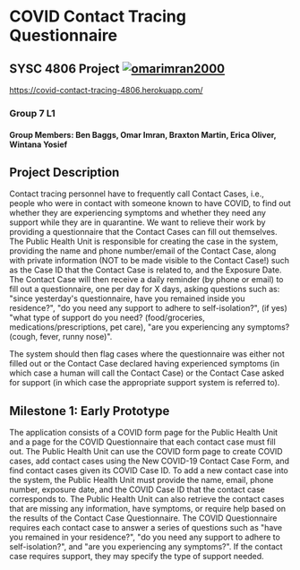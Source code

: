 # COVID Contact Tracing Questionnaire 

## SYSC 4806 Project  [![omarimran2000](https://circleci.com/gh/omarimran2000/COVID-Contract-Tracing.svg?style=shield)](https://app.circleci.com/pipelines/github/omarimran2000/COVID-Contract-Tracing)

https://covid-contact-tracing-4806.herokuapp.com/

### Group 7 L1

#### Group Members: Ben Baggs, Omar Imran, Braxton Martin, Erica Oliver, Wintana Yosief

## Project Description

Contact tracing personnel have to frequently call Contact Cases, i.e., people who were in contact with
someone known to have COVID, to find out whether they are experiencing symptoms and whether they
need any support while they are in quarantine. We want to relieve their work by providing a
questionnaire that the Contact Cases can fill out themselves. The Public Health Unit is responsible for
creating the case in the system, providing the name and phone number/email of the Contact Case, along
with private information (NOT to be made visible to the Contact Case!) such as the Case ID that the
Contact Case is related to, and the Exposure Date. The Contact Case will then receive a daily reminder
(by phone or email) to fill out a questionnaire, one per day for X days, asking questions such as: "since
yesterday's questionnaire, have you remained inside you residence?", "do you need any support to
adhere to self-isolation?", (if yes) "what type of support do you need? (food/groceries,
medications/prescriptions, pet care), "are you experiencing any symptoms? (cough, fever, runny nose)".

The system should then flag cases where the questionnaire was either not filled out or the Contact Case
declared having experienced symptoms (in which case a human will call the Contact Case) or the Contact
Case asked for support (in which case the appropriate support system is referred to).

## Milestone 1: Early Prototype

The application consists of a COVID form page for the Public Health Unit and a page for the COVID Questionnaire that each contact case must fill out. The Public Health Unit can use the COVID form page to create COVID cases, add contact cases using the New COVID-19 Contact Case Form, and find contact cases given its COVID Case ID. To add a new contact case into the system, the Public Health Unit must provide the name, email, phone number, exposure date, and the COVID Case ID that the contact case corresponds to. The Public Health Unit can also retrieve the contact cases that are missing any information, have symptoms, or require help based on the results of the Contact Case Questionnaire. The COVID Questionnaire requires each contact case to answer a series of questions such as "have you remained in your residence?", "do you need any support to adhere to self-isolation?", and "are you experiencing any symptoms?". If the contact case requires support, they may specify the type of support needed. 


